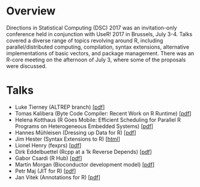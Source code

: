 # Overview

Directions in Statistical Computing (DSC) 2017 was an invitation-only
conference held in conjunction with UseR! 2017 in Brussels, July
3-4. Talks covered a diverse range of topics revolving around R,
including parallel/distributed computing, compilation, syntax
extensions, alternative implementations of basic vectors, and
package management. There was an R-core meeting on the afternoon of
July 3, where some of the proposals were discussed.

# Talks

- Luke Tierney (ALTREP branch) [[pdf](slides/dsc2017.pdf)]
- Tomas Kalibera (Byte Code Compiler: Recent Work on R Runtime) [[pdf](slides/tomas_bc.pdf)]
- Helena Kotthaus (R Goes Mobile: Efficient Scheduling for Parallel R
	Programs on Heterogeneous Embedded Systems) [[pdf](slides/DSC_kotthaus.pdf)]
- Hannes Mühleisen (Dressing up Data for R) [[pdf](slides/DSC2017-mprotect.pdf)]
- Jim Hester (Syntax Extensions to R) [[html](slides/syntax-extensions.html)]
- Lionel Henry (fexprs) [[pdf](slides/tidyeval-hygienic-fexprs.pdf)]
- Dirk Eddelbuettel (Rcpp at a 1k Reverse Depends) [[pdf](slides/dsc2017_rcpp_1k_revdep.pdf)]
- Gabor Csardi (R Hub) [[pdf](slides/R-hub.pdf)]
- Martin Morgan (Bioconductor development model) [[pdf](slides/Morgan-Bioconductor.pdf)]
- Petr Maj (JIT for R) [[pdf](slides/JIT_for_R.pdf)]
- Jan Vitek (Annotations for R) [[pdf](slides/Annotations_for_R.pdf)]
